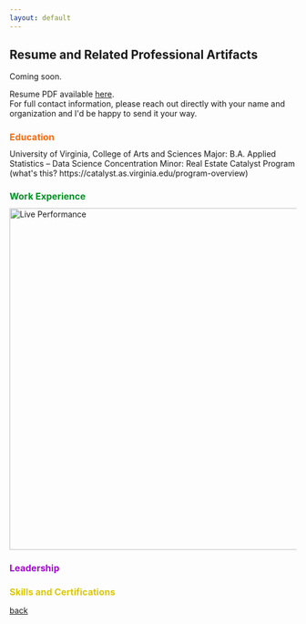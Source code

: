 ```yaml
---
layout: default
---
```


## Resume and Related Professional Artifacts

Coming soon.

<p>Resume PDF available <a href="..\assets/documents/resume_snedeker_4-25.pdf">here</a>.<br>For full contact information, please reach out directly with your name and organization and I'd be happy to send it your way.</p>

<h1 style="color:#FF6B0B; font-size:16px;">Education</h1>
University of Virginia, College of Arts and Sciences
Major: B.A. Applied Statistics – Data Science Concentration
Minor: Real Estate
Catalyst Program (what's this? https://catalyst.as.virginia.edu/program-overview)

<h1 style="color:#009024; font-size:16px;">Work Experience</h1>

<!-- Live Performance Image -->
<img src="..\assets/img/scarletfeverone.png" alt="Live Performance" width="600">

<h1 style="color:#A600DA; font-size:16px;">Leadership</h1>

<h1 style="color:#DCC700; font-size:16px;">Skills and Certifications</h1>

[back](./)
